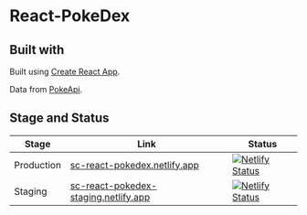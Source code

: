 # React-PokeDex

## Built with
Built using [Create React App](https://github.com/facebook/create-react-app).

Data from [PokeApi](https://pokeapi.co/).

## Stage and Status

| Stage | Link | Status |
| ----------- | ----------- | ----------- |
| Production | [sc-react-pokedex.netlify.app](https://sc-react-pokedex.netlify.app/) | [![Netlify Status](https://api.netlify.com/api/v1/badges/30687bea-14b8-41ac-830d-fa273c046066/deploy-status)](https://app.netlify.com/sites/sc-react-pokedex/deploys) |
| Staging | [sc-react-pokedex-staging.netlify.app](https://sc-react-pokedex-staging.netlify.app/) | [![Netlify Status](https://api.netlify.com/api/v1/badges/c55428fe-2f98-42e8-bdc9-d640730f2e8e/deploy-status)](https://app.netlify.com/sites/sc-react-pokedex-staging/deploys) |